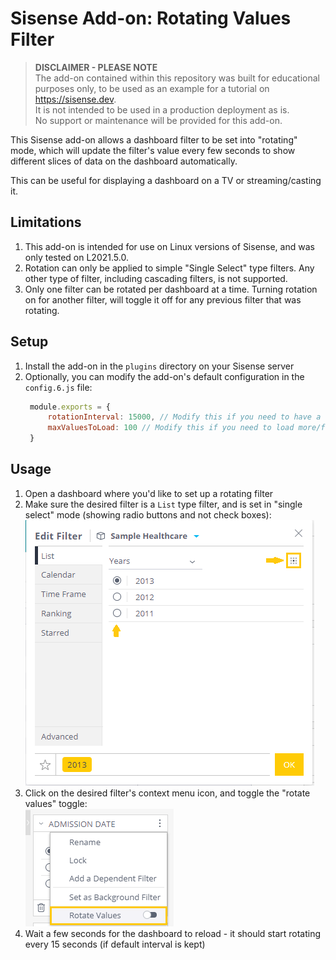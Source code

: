# Sisense Add-on: Rotating Values Filter

> **DISCLAIMER - PLEASE NOTE**  
> The add-on contained within this repository was built for educational purposes only, to be used as an example for a tutorial on https://sisense.dev.  
> It is not intended to be used in a production deployment as is.  
> No support or maintenance will be provided for this add-on.

This Sisense add-on allows a dashboard filter to be set into "rotating" mode, which will update the filter's value every few seconds to show different slices of data on the dashboard automatically.

This can be useful for displaying a dashboard on a TV or streaming/casting it.

## Limitations

1. This add-on is intended for use on Linux versions of Sisense, and was only tested on L2021.5.0.
1. Rotation can only be applied to simple "Single Select" type filters. Any other type of filter, including cascading filters, is not supported.
1. Only one filter can be rotated per dashboard at a time. Turning rotation on for another filter, will toggle it off for any previous filter that was rotating.

## Setup

1. Install the add-on in the `plugins` directory on your Sisense server
1. Optionally, you can modify the add-on's default configuration in the `config.6.js` file:  
   ```js
    module.exports = {
        rotationInterval: 15000, // Modify this if you need to have a different interval. (in milliseconds)
        maxValuesToLoad: 100 // Modify this if you need to load more/fewer values to rotate on.
    }
   ```

## Usage

1. Open a dashboard where you'd like to set up a rotating filter
1. Make sure the desired filter is a `List` type filter, and is set in "single select" mode (showing radio buttons and not check boxes):  
   ![Single selection filter](./doc/filter.png)
1. Click on the desired filter's context menu icon, and toggle the "rotate values" toggle:  
   ![Rotating values toggle](./doc/toggle.png)
1. Wait a few seconds for the dashboard to reload - it should start rotating every 15 seconds (if default interval is kept)
